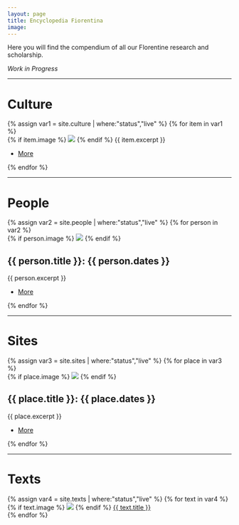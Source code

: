 ```yaml
---
layout: page
title: Encyclopedia Fiorentina
image:
---
```


Here you will find the compendium of all our Florentine research and scholarship.

*Work in Progress*

---

<!-- dear future website worker: I'm sure there's a better way to do this, which is why I have entrusted it to your capable mind. AV -->

# Culture
<div class="posts">
  {% assign var1 = site.culture | where:"status","live" %}
  {% for item in var1 %}
    <article>
      {% if item.image %}
        <span class="image"><img src="assets/images/{{item.image}}" /></span>
      {% endif %}
      {{ item.excerpt }}
      <ul class="actions">
        <li><a href="{{ item.url | absolute_url }}" class="button small">More</a></li>
      </ul>
    </article>
  {% endfor %}
</div>

---

# People
<div class="posts">
  {% assign var2 = site.people | where:"status","live" %}
  {% for person in var2 %}
    <article>
      {% if person.image %}
        <span class="image"><img src="assets/images/{{person.image}}" /></span>
      {% endif %}
      <h2>{{ person.title }}: {{ person.dates }}</h2>
      {{ person.excerpt }}
      <ul class="actions">
        <li><a href="{{ person.url | absolute_url }}" class="button small">More</a></li>
      </ul>
    </article>
  {% endfor %}
</div>

---

# Sites
<div class="posts">
  {% assign var3 = site.sites | where:"status","live" %}
  {% for place in var3 %}
    <article>
      {% if place.image %}
        <span class="image"><img src="assets/images/{{place.image}}" /></span>
      {% endif %}
      <h2>{{ place.title }}: {{ place.dates }}</h2>
      {{ place.excerpt }}
      <ul class="actions">
        <li><a href="{{ place.url | absolute_url }}" class="button small">More</a></li>
      </ul>
    </article>
  {% endfor %}
</div>

---

# Texts
<div class="posts">
  {% assign var4 = site.texts | where:"status","live" %}
  {% for text in var4 %}
    <article>
      {% if text.image %}
        <span class="image"><img src="assets/images/{{text.image}}" /></span>
      {% endif %}
      <a href="{{ text.url }}">{{ text.title }}</a>
    </article>
  {% endfor %}
</div>
